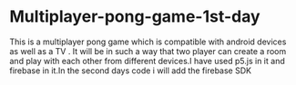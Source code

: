 # Multiplayer-pong-game-1st-day
This is a multiplayer pong game which is compatible with android devices as well as a TV . It will be in such a way that two player can create a room and play with each other from different devices.I have used p5.js in it and firebase in it.In the second days code i will add the firebase SDK
